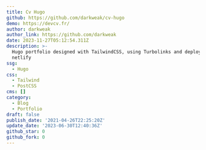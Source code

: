 ```yaml
---
title: Cv Hugo
github: https://github.com/darkweak/cv-hugo
demo: https://devcv.fr/
author: darkweak
author_link: https://github.com/darkweak
date: 2023-11-27T05:12:54.311Z
description: >-
  Hugo portfolio designed with TailwindCSS, using Turbolinks and deployed on
  netlify
ssg:
  - Hugo
css:
  - Tailwind
  - PostCSS
cms: []
category:
  - Blog
  - Portfolio
draft: false
publish_date: '2021-04-26T22:25:20Z'
update_date: '2023-06-30T12:40:36Z'
github_star: 0
github_fork: 0
---
```

